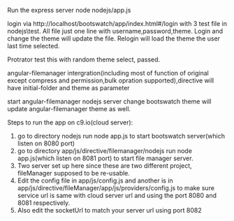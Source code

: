 Run the express server 
node nodejs/app.js

login via http://localhost/bootswatch/app/index.html#/login with 3 test file in nodejs\test. All file just one line with username,password,theme. Login and change the theme will update the file. Relogin will load the theme the user last time selected.

Protrator test this with random theme select, passed.

angular-filemanager intergration(including most of function of original except compress and permission,bulk opration supported),directive will have initial-folder and theme as parameter

start angular-filemanager nodejs server  change bootswatch theme will update angular-filemanager theme as well.

Steps to run the app on c9.io(cloud server):
1. go to directory nodejs run node app.js to start bootswatch server(which listen on 8080 port)
2. go to directory app/js/directive/filemanager/nodejs run node app.js(which listen on 8081 port) to start file manager server.
3. Two server set up here since these are two different project, fileManager supposed to be re-usable.
4. Edit the config file in app/js/config.js and another is in app/js/directive/fileManager/app/js/providers/config.js to make sure service url is same with cloud server url and using the port 8080 and 8081 respectively.
5. Also edit the socketUrl to match your server url using port 8082
